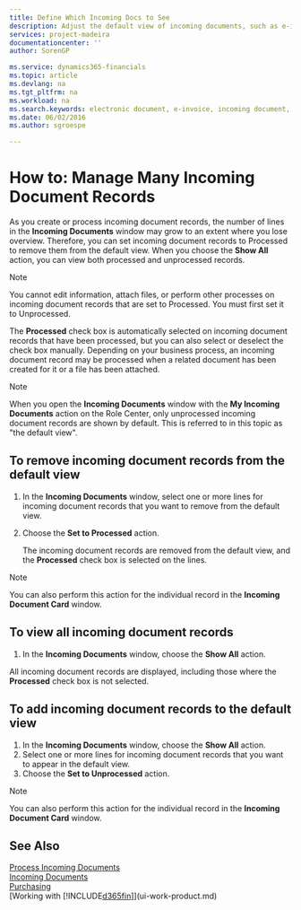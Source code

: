 ```yaml
---
title: Define Which Incoming Docs to See
description: Adjust the default view of incoming documents, such as e-invoices, to improve your overview of processed and unprocessed records.
services: project-madeira
documentationcenter: ''
author: SorenGP

ms.service: dynamics365-financials
ms.topic: article
ms.devlang: na
ms.tgt_pltfrm: na
ms.workload: na
ms.search.keywords: electronic document, e-invoice, incoming document, OCR, ecommerce, document exchange, import invoice
ms.date: 06/02/2016
ms.author: sgroespe

---
```

# How to: Manage Many Incoming Document Records
As you create or process incoming document records, the number of lines in the **Incoming Documents** window may grow to an extent where you lose overview. Therefore, you can set incoming document records to Processed to remove them from the default view. When you choose the **Show All** action, you can view both processed and unprocessed records.

> [!NOTE]  
>   You cannot edit information, attach files, or perform other processes on incoming document records that are set to Processed. You must first set it to Unprocessed.

The **Processed** check box is automatically selected on incoming document records that have been processed, but you can also select or deselect the check box manually. Depending on your business process, an incoming document record may be processed when a related document has been created for it or a file has been attached.

> [!NOTE]  
>   When you open the **Incoming Documents** window with the **My Incoming Documents** action on the Role Center, only unprocessed incoming document records are shown by default. This is referred to in this topic as "the default view".

## To remove incoming document records from the default view
1. In the **Incoming Documents** window, select one or more lines for incoming document records that you want to remove from the default view.
2. Choose the **Set to Processed** action.

    The incoming document records are removed from the default view, and the **Processed** check box is selected on the lines.

> [!NOTE]  
>   You can also perform this action for the individual record in the **Incoming Document Card** window.

## To view all incoming document records
1. In the **Incoming Documents** window, choose the **Show All** action.

All incoming document records are displayed, including those where the **Processed** check box is not selected.

## To add incoming document records to the default view
1. In the **Incoming Documents** window, choose the **Show All** action.
2. Select one or more lines for incoming document records that you want to appear in the default view.
3. Choose the **Set to Unprocessed** action.  

> [!NOTE]  
>   You can also perform this action for the individual record in the **Incoming Document Card** window.

## See Also
[Process Incoming Documents](across-process-income-documents.md)  
[Incoming Documents](across-income-documents.md)  
[Purchasing](purchasing-manage-purchasing.md)  
[Working with [!INCLUDE[d365fin](includes/d365fin_md.md)]](ui-work-product.md)
